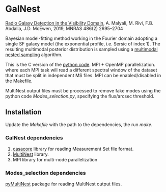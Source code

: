 # GalNest
[Radio Galaxy Detection in the Visibility Domain](https://arxiv.org/abs/1810.12930), A. Malyali, M. Rivi, F.B. Abdalla, J.D. McEwen, 2019, MNRAS 486(2) 2695–2704

Bayesian model-fitting method working in the Fourier domain adopting a single SF galaxy model (the exponential profile, i.e. Sersic of index 1). The resulting multimodal posterior distribution is sampled using a [multimodal nested sampling](https://ccpforge.cse.rl.ac.uk/gf/project/multinest/) algorithm. 

This is the C version of the [python code](https://github.com/amalyali/RadioGalFit/tree/master/GalNest). MPI + OpenMP parallelization. where each MPI task will read a different spectral window of the dataset that must be split in independent MS files. MPI can be enabled/disabled in the Makefile.

MultiNest output files must be processed to remove fake modes using the python code _Modes_selection.py_, specifying the flux/arcsec threshold.

## Installation

Update the _Makefile_ with the path to the dependencies, the run _make_.

### GalNest dependencies
1. [casacore](https://github.com/casacore/casacore) library for reading Measurement Set file format.
2. [MultiNest](https://github.com/JohannesBuchner/MultiNest) library.  
3. MPI library for multi-node parallelization


### Modes_selection dependencies
[pyMultiNest](https://github.com/JohannesBuchner/PyMultiNest) package for reading MultiNest output files.
